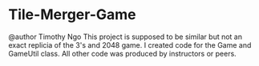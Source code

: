 # Tile-Merger-Game
@author Timothy Ngo
This project is supposed to be similar but not an exact replicia of the 3's and 2048 game.  I created code for the Game and GameUtil class.  All other code was produced by instructors or peers. 
